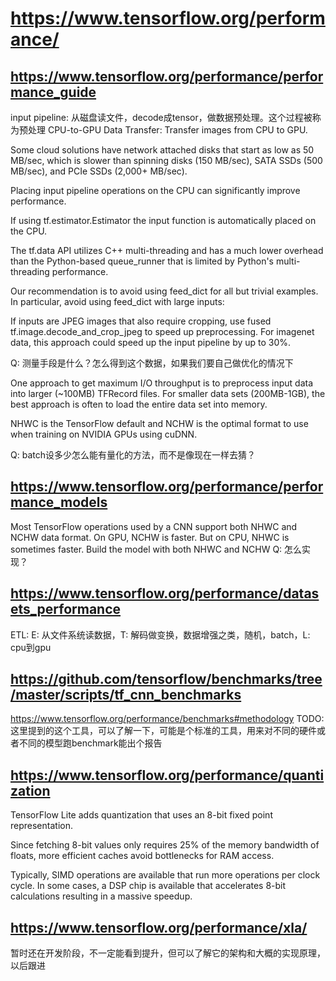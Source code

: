https://www.tensorflow.org/performance/
====

https://www.tensorflow.org/performance/performance_guide
----

input pipeline: 从磁盘读文件，decode成tensor，做数据预处理。这个过程被称为预处理
CPU-to-GPU Data Transfer: Transfer images from CPU to GPU.

Some cloud solutions have network attached disks that start as low as 50 MB/sec, which is slower than spinning disks (150 MB/sec), SATA SSDs (500 MB/sec), and PCIe SSDs (2,000+ MB/sec).

Placing input pipeline operations on the CPU can significantly improve performance.

If using tf.estimator.Estimator the input function is automatically placed on the CPU.

The tf.data API utilizes C++ multi-threading and has a much lower overhead than the Python-based queue_runner that is limited by Python's multi-threading performance.

Our recommendation is to avoid using feed_dict for all but trivial examples. In particular, avoid using feed_dict with large inputs:

If inputs are JPEG images that also require cropping, use fused tf.image.decode_and_crop_jpeg to speed up preprocessing.
For imagenet data, this approach could speed up the input pipeline by up to 30%.

Q: 测量手段是什么？怎么得到这个数据，如果我们要自己做优化的情况下

One approach to get maximum I/O throughput is to preprocess input data into larger (~100MB) TFRecord files. For smaller data sets (200MB-1GB), the best approach is often to load the entire data set into memory.

NHWC is the TensorFlow default and NCHW is the optimal format to use when training on NVIDIA GPUs using cuDNN.

Q: batch设多少怎么能有量化的方法，而不是像现在一样去猜？

https://www.tensorflow.org/performance/performance_models
----

Most TensorFlow operations used by a CNN support both NHWC and NCHW data format. On GPU, NCHW is faster. But on CPU, NHWC is sometimes faster.
Build the model with both NHWC and NCHW
Q: 怎么实现？

https://www.tensorflow.org/performance/datasets_performance
----

ETL: E: 从文件系统读数据，T: 解码做变换，数据增强之类，随机，batch，L: cpu到gpu

https://github.com/tensorflow/benchmarks/tree/master/scripts/tf_cnn_benchmarks
----

https://www.tensorflow.org/performance/benchmarks#methodology
TODO: 这里提到的这个工具，可以了解一下，可能是个标准的工具，用来对不同的硬件或者不同的模型跑benchmark能出个报告

https://www.tensorflow.org/performance/quantization
----

TensorFlow Lite adds quantization that uses an 8-bit fixed point representation.

Since fetching 8-bit values only requires 25% of the memory bandwidth of floats, more efficient caches avoid bottlenecks for RAM access.

Typically, SIMD operations are available that run more operations per clock cycle. In some cases, a DSP chip is available that accelerates 8-bit calculations resulting in a massive speedup.

https://www.tensorflow.org/performance/xla/
----

暂时还在开发阶段，不一定能看到提升，但可以了解它的架构和大概的实现原理，以后跟进
